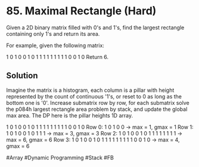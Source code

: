 # 85. Maximal Rectangle (Hard)

Given a 2D binary matrix filled with 0's and 1's, find the largest rectangle containing only 1's and return its area.

For example, given the following matrix:

1 0 1 0 0
1 0 1 1 1
1 1 1 1 1
1 0 0 1 0
Return 6.

## Solution
Imagine the matrix is a histogram, each column is a pillar with height represented by the count of continuous '1's, or reset to 0 as long as the bottom one is '0'. Increase submatrix row by row, for each submatrix solve the p084h largest rectangle area problem by stack, and update the global max area. The DP here is the pillar heights 1D array.

  1 0 1 0 0
  1 0 1 1 1
  1 1 1 1 1
  1 0 0 1 0
Row 0:
  1 0 1 0 0 -> max = 1, gmax = 1
Row 1:
  1 0 1 0 0
  1 0 1 1 1 -> max = 3, gmax = 3
Row 2:
  1 0 1 0 0
  1 0 1 1 1
  1 1 1 1 1 -> max = 6, gmax  = 6
Row 3:
  1 0 1 0 0
  1 0 1 1 1
  1 1 1 1 1
  1 0 0 1 0 -> max = 4, gmax = 6

#Array #Dynamic Programming #Stack
#FB
